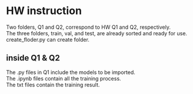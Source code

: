 # HW instruction
Two folders, Q1 and Q2, correspond to HW Q1 and Q2, respectively.  
The three folders, train, val, and test, are already sorted and ready for use. 
create_floder.py can create folder.  
## inside Q1 & Q2
The .py files in Q1 include the models to be imported.   
The .ipynb files contain all the training process.  
The txt files contain the training result.